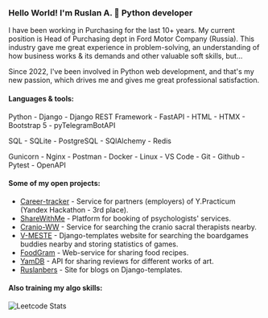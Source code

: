### Hello World! I'm Ruslan A. 👋 Python developer
I have been working in Purchasing for the last 10+ years. My current position is Head of Purchasing dept in Ford Motor Company (Russia). This industry gave me great experience in problem-solving, an understanding of how business works & its demands and other valuable soft skills, but...

Since 2022, I've been involved in Python web development, and that's my new passion, which drives me and gives me great professional satisfaction.

#### Languages & tools:
Python - Django - Django REST Framework - FastAPI - HTML - HTMX - Bootstrap 5 - pyTelegramBotAPI

SQL - SQLite - PostgreSQL - SQlAlchemy - Redis

Gunicorn - Nginx - Postman - Docker - Linux - VS Code - Git - Github - Pytest - OpenAPI

#### Some of my open projects:
- [Career-tracker](https://github.com/yandex-hackathon-career-track/backend) - Service for partners (employers) of Y.Practicum (Yandex Hackathon - 3rd place).
- [ShareWithMe](https://github.com/services-psychologists-psychotherapists/backend) - Platform for booking of psychologists' services.
- [Cranio-WW](https://github.com/Cranio-worldwide/backend) - Service for searching the cranio sacral therapists nearby.
- [V-MESTE](https://github.com/ratarov/V_MESTE_play) - Django-templates website for searching the boardgames buddies nearby and storing statistics of games.
- [FoodGram](https://github.com/ratarov/foodgram-project-react) - Web-service for sharing food recipes.
- [YamDB](https://github.com/ratarov/yamdb_final) - API for sharing reviews for different works of art.
- [Ruslanbers](https://github.com/ratarov/ruslanbers) - Site for blogs on Django-templates.

#### Also training my algo skills:
![Leetcode Stats](https://leetcard.jacoblin.cool/ratarov?font=Roboto)
